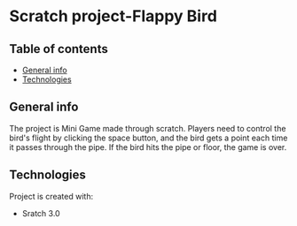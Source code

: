 # Scratch project-Flappy Bird
## Table of contents
* [General info](#general-info)
* [Technologies](#technologies)
## General info
The project is Mini Game made through scratch. Players need to control the bird's flight by clicking the space button, and the bird gets a point each time it passes through the pipe. If the bird hits the pipe or floor, the game is over.
	
## Technologies
Project is created with:
* Sratch 3.0
